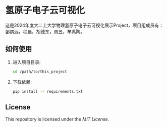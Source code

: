 # 氢原子电子云可视化

这是2024年度大二上大学物理氢原子电子云可视化展示Project，项目组成员有：邹鹏远，程晨，胡德东，周昱，牟禹陶。

## 如何使用

1. 进入项目目录:
   ```bash
   cd /path/to/this_project  
   
2. 下载依赖:
   ```bash
   pip install -r requirements.txt

## License
This repository is licensed under the _MIT License._